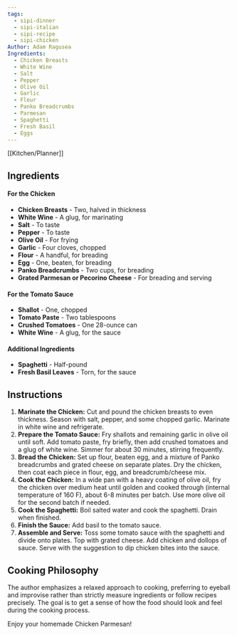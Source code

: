 ```yaml
---
tags:
  - sipi-dinner
  - sipi-italian
  - sipi-recipe
  - sipi-chicken
Author: Adam Ragusea
Ingredients:
  - Chicken Breasts
  - White Wine
  - Salt
  - Pepper
  - Olive Oil
  - Garlic
  - Flour
  - Panko Breadcrumbs
  - Parmesan
  - Spaghetti
  - Fresh Basil
  - Eggs
---
```

[[Kitchen/Planner]]
## Ingredients

#### For the Chicken
- **Chicken Breasts** - Two, halved in thickness
- **White Wine** - A glug, for marinating
- **Salt** - To taste
- **Pepper** - To taste
- **Olive Oil** - For frying
- **Garlic** - Four cloves, chopped
- **Flour** - A handful, for breading
- **Egg** - One, beaten, for breading
- **Panko Breadcrumbs** - Two cups, for breading
- **Grated Parmesan or Pecorino Cheese** - For breading and serving

#### For the Tomato Sauce
- **Shallot** - One, chopped
- **Tomato Paste** - Two tablespoons
- **Crushed Tomatoes** - One 28-ounce can
- **White Wine** - A glug, for the sauce

#### Additional Ingredients
- **Spaghetti** - Half-pound
- **Fresh Basil Leaves** - Torn, for the sauce

## Instructions

1. **Marinate the Chicken:** Cut and pound the chicken breasts to even thickness. Season with salt, pepper, and some chopped garlic. Marinate in white wine and refrigerate.
2. **Prepare the Tomato Sauce:** Fry shallots and remaining garlic in olive oil until soft. Add tomato paste, fry briefly, then add crushed tomatoes and a glug of white wine. Simmer for about 30 minutes, stirring frequently.
3. **Bread the Chicken:** Set up flour, beaten egg, and a mixture of Panko breadcrumbs and grated cheese on separate plates. Dry the chicken, then coat each piece in flour, egg, and breadcrumb/cheese mix.
4. **Cook the Chicken:** In a wide pan with a heavy coating of olive oil, fry the chicken over medium heat until golden and cooked through (internal temperature of 160 F), about 6-8 minutes per batch. Use more olive oil for the second batch if needed.
5. **Cook the Spaghetti:** Boil salted water and cook the spaghetti. Drain when finished.
6. **Finish the Sauce:** Add basil to the tomato sauce.
7. **Assemble and Serve:** Toss some tomato sauce with the spaghetti and divide onto plates. Top with grated cheese. Add chicken and dollops of sauce. Serve with the suggestion to dip chicken bites into the sauce.

## Cooking Philosophy
The author emphasizes a relaxed approach to cooking, preferring to eyeball and improvise rather than strictly measure ingredients or follow recipes precisely. The goal is to get a sense of how the food should look and feel during the cooking process.

Enjoy your homemade Chicken Parmesan!
